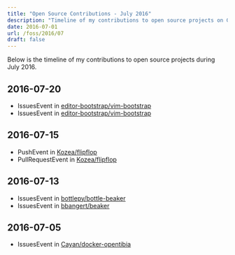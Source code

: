 ```yaml
---
title: "Open Source Contributions - July 2016"
description: "Timeline of my contributions to open source projects on GitHub during July 2016."
date: 2016-07-01
url: /foss/2016/07
draft: false
---
```


Below is the timeline of my contributions to open source projects during July 2016.

## 2016-07-20

- IssuesEvent in [editor-bootstrap/vim-bootstrap](https://github.com/editor-bootstrap/vim-bootstrap)
- IssuesEvent in [editor-bootstrap/vim-bootstrap](https://github.com/editor-bootstrap/vim-bootstrap)

## 2016-07-15

- PushEvent in [Kozea/flipflop](https://github.com/Kozea/flipflop)
- PullRequestEvent in [Kozea/flipflop](https://github.com/Kozea/flipflop)

## 2016-07-13

- IssuesEvent in [bottlepy/bottle-beaker](https://github.com/bottlepy/bottle-beaker)
- IssuesEvent in [bbangert/beaker](https://github.com/bbangert/beaker)

## 2016-07-05

- IssuesEvent in [Cayan/docker-opentibia](https://github.com/Cayan/docker-opentibia)

